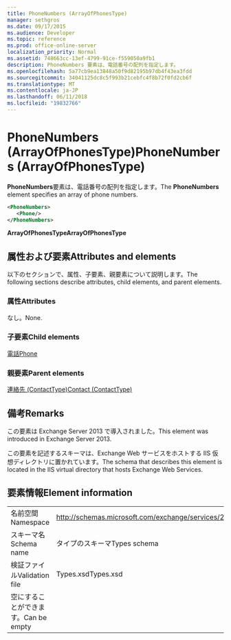 ```yaml
---
title: PhoneNumbers (ArrayOfPhonesType)
manager: sethgros
ms.date: 09/17/2015
ms.audience: Developer
ms.topic: reference
ms.prod: office-online-server
localization_priority: Normal
ms.assetid: 748663cc-13ef-4799-91ce-f559050a9fb1
description: PhoneNumbers 要素は、電話番号の配列を指定します。
ms.openlocfilehash: 5a77cb9ea13848a50f9d82195b97db4f43ea3fdd
ms.sourcegitcommit: 34041125dc8c5f993b21cebfc4f8b72f0fd2cb6f
ms.translationtype: MT
ms.contentlocale: ja-JP
ms.lasthandoff: 06/11/2018
ms.locfileid: "19832766"
---
```

# <a name="phonenumbers-arrayofphonestype"></a><span data-ttu-id="a8913-103">PhoneNumbers (ArrayOfPhonesType)</span><span class="sxs-lookup"><span data-stu-id="a8913-103">PhoneNumbers (ArrayOfPhonesType)</span></span>

<span data-ttu-id="a8913-104">**PhoneNumbers**要素は、電話番号の配列を指定します。</span><span class="sxs-lookup"><span data-stu-id="a8913-104">The **PhoneNumbers** element specifies an array of phone numbers.</span></span> 
  
```XML
<PhoneNumbers>
   <Phone/>
</PhoneNumbers>
```

 <span data-ttu-id="a8913-105">**ArrayOfPhonesType**</span><span class="sxs-lookup"><span data-stu-id="a8913-105">**ArrayOfPhonesType**</span></span>
## <a name="attributes-and-elements"></a><span data-ttu-id="a8913-106">属性および要素</span><span class="sxs-lookup"><span data-stu-id="a8913-106">Attributes and elements</span></span>

<span data-ttu-id="a8913-107">以下のセクションで、属性、子要素、親要素について説明します。</span><span class="sxs-lookup"><span data-stu-id="a8913-107">The following sections describe attributes, child elements, and parent elements.</span></span>
  
### <a name="attributes"></a><span data-ttu-id="a8913-108">属性</span><span class="sxs-lookup"><span data-stu-id="a8913-108">Attributes</span></span>

<span data-ttu-id="a8913-109">なし。</span><span class="sxs-lookup"><span data-stu-id="a8913-109">None.</span></span>
  
### <a name="child-elements"></a><span data-ttu-id="a8913-110">子要素</span><span class="sxs-lookup"><span data-stu-id="a8913-110">Child elements</span></span>

[<span data-ttu-id="a8913-111">電話</span><span class="sxs-lookup"><span data-stu-id="a8913-111">Phone</span></span>](phone.md)
  
### <a name="parent-elements"></a><span data-ttu-id="a8913-112">親要素</span><span class="sxs-lookup"><span data-stu-id="a8913-112">Parent elements</span></span>

[<span data-ttu-id="a8913-113">連絡先 (ContactType)</span><span class="sxs-lookup"><span data-stu-id="a8913-113">Contact (ContactType)</span></span>](contact-contacttype.md)
  
## <a name="remarks"></a><span data-ttu-id="a8913-114">備考</span><span class="sxs-lookup"><span data-stu-id="a8913-114">Remarks</span></span>

<span data-ttu-id="a8913-115">この要素は Exchange Server 2013 で導入されました。</span><span class="sxs-lookup"><span data-stu-id="a8913-115">This element was introduced in Exchange Server 2013.</span></span>
  
<span data-ttu-id="a8913-116">この要素を記述するスキーマは、Exchange Web サービスをホストする IIS 仮想ディレクトリに置かれています。</span><span class="sxs-lookup"><span data-stu-id="a8913-116">The schema that describes this element is located in the IIS virtual directory that hosts Exchange Web Services.</span></span>
  
## <a name="element-information"></a><span data-ttu-id="a8913-117">要素情報</span><span class="sxs-lookup"><span data-stu-id="a8913-117">Element information</span></span>

|||
|:-----|:-----|
|<span data-ttu-id="a8913-118">名前空間</span><span class="sxs-lookup"><span data-stu-id="a8913-118">Namespace</span></span>  <br/> |http://schemas.microsoft.com/exchange/services/2006/types  <br/> |
|<span data-ttu-id="a8913-119">スキーマ名</span><span class="sxs-lookup"><span data-stu-id="a8913-119">Schema name</span></span>  <br/> |<span data-ttu-id="a8913-120">タイプのスキーマ</span><span class="sxs-lookup"><span data-stu-id="a8913-120">Types schema</span></span>  <br/> |
|<span data-ttu-id="a8913-121">検証ファイル</span><span class="sxs-lookup"><span data-stu-id="a8913-121">Validation file</span></span>  <br/> |<span data-ttu-id="a8913-122">Types.xsd</span><span class="sxs-lookup"><span data-stu-id="a8913-122">Types.xsd</span></span>  <br/> |
|<span data-ttu-id="a8913-123">空にすることができます。</span><span class="sxs-lookup"><span data-stu-id="a8913-123">Can be empty</span></span>  <br/> ||
   

